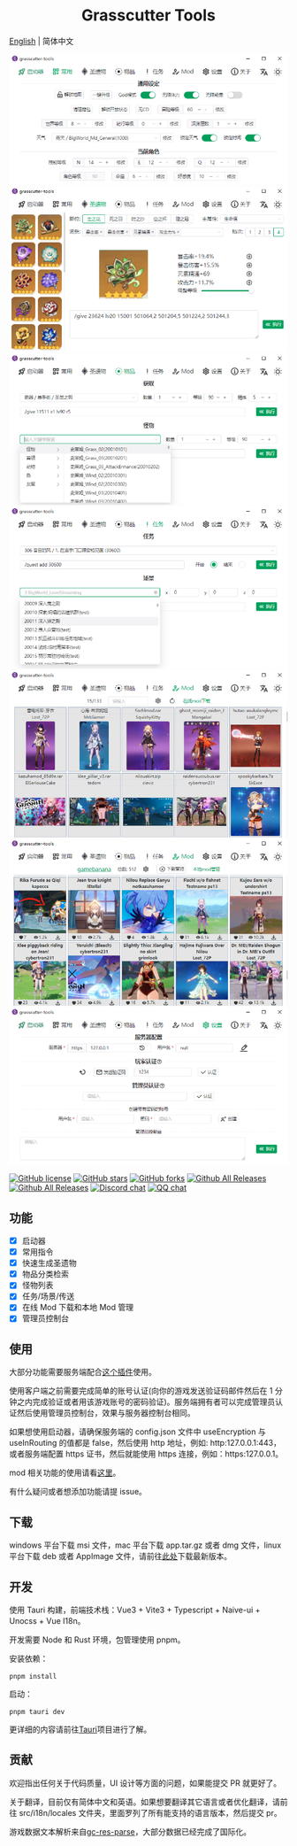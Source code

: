 <h1 align="center">Grasscutter Tools</h1>

[English](README.md) | 简体中文

![](docs/screenshot/002_zh-CN.png)
![](docs/screenshot/003_zh-CN.png)
![](docs/screenshot/004_zh-CN.png)
![](docs/screenshot/005_zh-CN.png)
![](docs/screenshot/006a_zh-CN.png)
![](docs/screenshot/006b_zh-CN.png)
![](docs/screenshot/007_zh-CN.png)

[![GitHub license](https://img.shields.io/github/license/jianxingxuejian/grasscutter-tools)](https://github.com/jianxingxuejian/grasscutter-tools/blob/main/LICENSE)
[![GitHub stars](https://img.shields.io/github/stars/jianxingxuejian/grasscutter-tools)](https://github.com/jianxingxuejian/grasscutter-tools/stargazers)
[![GitHub forks](https://img.shields.io/github/forks/jianxingxuejian/grasscutter-tools)](https://github.com/jianxingxuejian/grasscutter-tools/network/members)
[![Github All Releases](https://img.shields.io/github/downloads/jianxingxuejian/grasscutter-tools/total.svg)](https://github.com/jianxingxuejian/grasscutter-tools/releases)
[![Github All Releases](https://img.shields.io/github/v/release/jianxingxuejian/grasscutter-tools)](https://github.com/jianxingxuejian/grasscutter-tools/releases)
[![Discord chat](https://img.shields.io/discord/1043376560343883846.svg?logo=discord&style=flat-square)](https://discord.gg/qGyWhAUApU)
[![QQ chat](https://img.shields.io/badge/chat-qq群-blue)](https://qm.qq.com/cgi-bin/qm/qr?k=0VnTLjWPz76RSScycDyp2_X68w6b73gO&jump_from=webapi&authKey=AO4rT4mzAw8krhEVDIMECCwFX7wRmGJA9+ui7AK7aQRA3l5BCeS1h/3pXT2MCkzZ)

## 功能

- [x] 启动器
- [x] 常用指令
- [x] 快速生成圣遗物
- [x] 物品分类检索
- [x] 怪物列表
- [x] 任务/场景/传送
- [x] 在线 Mod 下载和本地 Mod 管理
- [x] 管理员控制台

## 使用

大部分功能需要服务端配合[这个插件](https://github.com/jianxingxuejian/grasscutter-plugin/releases/tag/v1.5.0)使用。

使用客户端之前需要完成简单的账号认证(向你的游戏发送验证码邮件然后在 1 分钟之内完成验证或者用该游戏账号的密码验证)。服务端拥有者可以完成管理员认证然后使用管理员控制台，效果与服务器控制台相同。

如果想使用启动器，请确保服务端的 config.json 文件中 useEncryption 与 useInRouting 的值都是 false，然后使用 http 地址，例如: http:127.0.0.1:443，或者服务端配置 https 证书，然后就能使用 https 连接，例如：https:127.0.0.1。

mod 相关功能的使用请看[这里](docs/mod_zh-CN.md)。

有什么疑问或者想添加功能请提 issue。

## 下载

windows 平台下载 msi 文件，mac 平台下载 app.tar.gz 或者 dmg 文件，linux 平台下载 deb 或者 AppImage 文件，请前往[此处](https://github.com/jianxingxuejian/grasscutter-tools/releases)下载最新版本。

## 开发

使用 Tauri 构建，前端技术栈：Vue3 + Vite3 + Typescript + Naive-ui + Unocss + Vue I18n。

开发需要 Node 和 Rust 环境，包管理使用 pnpm。

安装依赖：

```shell
pnpm install
```

启动：

```shell
pnpm tauri dev
```

更详细的内容请前往[Tauri](https://github.com/tauri-apps/tauri)项目进行了解。

## 贡献

欢迎指出任何关于代码质量，UI 设计等方面的问题，如果能提交 PR 就更好了。

关于翻译，目前仅有简体中文和英语。如果想要翻译其它语言或者优化翻译，请前往 src/i18n/locales 文件夹，里面罗列了所有能支持的语言版本，然后提交 pr。

游戏数据文本解析来自[gc-res-parse](https://github.com/jianxingxuejian/gc-res-parse)，大部分数据已经完成了国际化。
